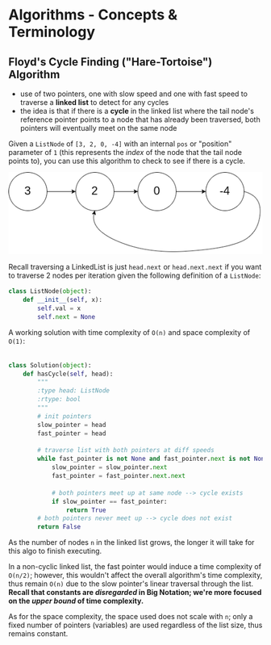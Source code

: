 # Algorithms - Concepts & Terminology

## **Floyd's Cycle Finding ("Hare-Tortoise") Algorithm**

- use of two pointers, one with slow speed and one with fast speed to traverse a **linked list** to detect for any cycles
- the idea is that if there is a **cycle** in the linked list where the tail node's reference pointer points to a node that has already been traversed, both pointers will eventually meet on the same node

Given a `ListNode` of `[3, 2, 0, -4]` with an internal `pos` or "position" parameter of `1` (this represents the _index_ of the node that the tail node points to), you can use this algorithm to check to see if there is a cycle.

![img.png](img.png)

Recall traversing a LinkedList is just `head.next` or `head.next.next` if you want to traverse 2 nodes per iteration given the following definition of a `ListNode`:

```python
class ListNode(object):
    def __init__(self, x):
        self.val = x
        self.next = None
```
A working solution with time complexity of `O(n)` and space complexity of `O(1)`:

```python

class Solution(object):
    def hasCycle(self, head):
        """
        :type head: ListNode
        :rtype: bool
        """
        # init pointers
        slow_pointer = head
        fast_pointer = head

        # traverse list with both pointers at diff speeds
        while fast_pointer is not None and fast_pointer.next is not None:
            slow_pointer = slow_pointer.next
            fast_pointer = fast_pointer.next.next 

            # both pointers meet up at same node --> cycle exists
            if slow_pointer == fast_pointer:
                return True
        # both pointers never meet up --> cycle does not exist
        return False
```
As the number of nodes `n` in the linked list grows, the longer it will take for this algo to finish executing. 

In a non-cyclic linked list, the fast pointer would induce a time complexity of `O(n/2)`; however, this wouldn't affect the overall algorithm's time complexity, thus remain `O(n)` due to the slow pointer's linear traversal through the list. **Recall that constants are _disregarded_ in Big Notation; we're more focused on the _upper bound_ of time complexity.**

As for the space complexity, the space used does not scale with `n`; only a fixed number of pointers (variables) are used regardless of the list size, thus remains constant.
